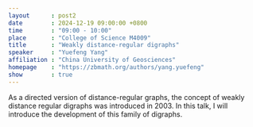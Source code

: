 ```yaml
---
layout      : post2
date        : 2024-12-19 09:00:00 +0800
time        : "09:00 - 10:00"
place       : "College of Science M4009"
title       : "Weakly distance-regular digraphs"
speaker     : "Yuefeng Yang"
affiliation : "China University of Geosciences"
homepage    : "https://zbmath.org/authors/yang.yuefeng"
show        : true
---
```


As a directed version of distance-regular graphs, the concept of weakly distance regular digraphs was introduced in 2003. In this talk, I will introduce the development of this family of digraphs.

